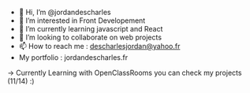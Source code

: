 - 👋 Hi, I’m @jordandescharles
- 👀 I’m interested in Front Developement 
- 🌱 I’m currently learning javascript and React
- 💞️ I’m looking to collaborate on web projects
- 📫 How to reach me : descharlesjordan@yahoo.fr
- My portfolio : jordandescharles.fr

-> Currently Learning with OpenClassRooms you can check my projects (11/14) :)

<!---
jordandescharles/jordandescharles is a ✨ special ✨ repository because its `README.md` (this file) appears on your GitHub profile.
You can click the Preview link to take a look at your changes.
--->
